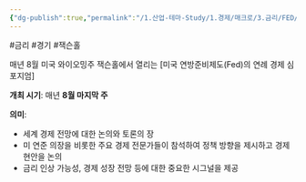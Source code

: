 ```yaml
---
{"dg-publish":true,"permalink":"/1.산업-테마-Study/1.경제/매크로/3.금리/FED/잭슨홀미팅/잭슨홀/","created":"2024-11-20T21:02:27.191+09:00","updated":"2025-06-03T20:07:19.749+09:00"}
---
```


#금리 #경기 #잭슨홀 


매년 8월 미국 와이오밍주 잭슨홀에서 열리는 [미국 연방준비제도(Fed)의 연례 경제 심포지엄]

**개최 시기**: 매년 **8월 마지막 주**

**의미**:
- 세계 경제 전망에 대한 논의와 토론의 장
- 미 연준 의장을 비롯한 주요 경제 전문가들이 참석하여 정책 방향을 제시하고 경제 현안을 논의
- 금리 인상 가능성, 경제 성장 전망 등에 대한 중요한 시그널을 제공